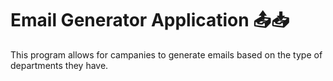 # Email Generator Application 📤📥
 This program allows for campanies to generate emails based on the type of departments they have.